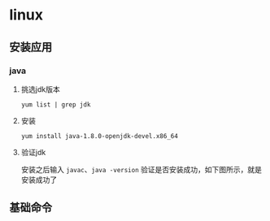 # linux

## 安装应用

### java

1. 挑选jdk版本

   ```shell
   yum list | grep jdk
   ```

2. 安装

   ```shell
   yum install java-1.8.0-openjdk-devel.x86_64
   ```

3. 验证jdk

   安装之后输入 `javac`、`java -version` 验证是否安装成功，如下图所示，就是安装成功了

   
   



## 基础命令

